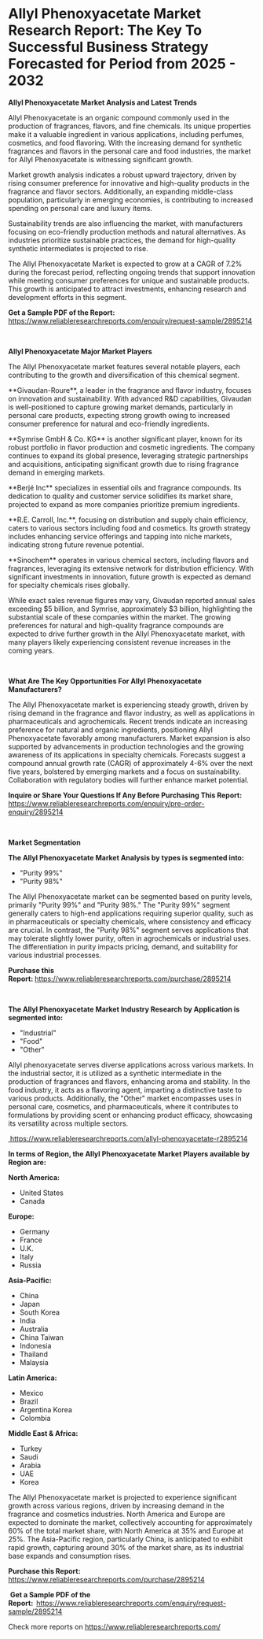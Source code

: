 <p><h1>Allyl Phenoxyacetate Market Research Report: The Key To Successful Business Strategy Forecasted for Period from 2025 - 2032</h1></p><p><strong>Allyl Phenoxyacetate Market Analysis and Latest Trends</strong></p>
<p><p>Allyl Phenoxyacetate is an organic compound commonly used in the production of fragrances, flavors, and fine chemicals. Its unique properties make it a valuable ingredient in various applications, including perfumes, cosmetics, and food flavoring. With the increasing demand for synthetic fragrances and flavors in the personal care and food industries, the market for Allyl Phenoxyacetate is witnessing significant growth.</p><p>Market growth analysis indicates a robust upward trajectory, driven by rising consumer preference for innovative and high-quality products in the fragrance and flavor sectors. Additionally, an expanding middle-class population, particularly in emerging economies, is contributing to increased spending on personal care and luxury items. </p><p>Sustainability trends are also influencing the market, with manufacturers focusing on eco-friendly production methods and natural alternatives. As industries prioritize sustainable practices, the demand for high-quality synthetic intermediates is projected to rise.</p><p>The Allyl Phenoxyacetate Market is expected to grow at a CAGR of 7.2% during the forecast period, reflecting ongoing trends that support innovation while meeting consumer preferences for unique and sustainable products. This growth is anticipated to attract investments, enhancing research and development efforts in this segment.</p></p>
<p><strong>Get a Sample PDF of the Report:&nbsp;</strong> <a href="https://www.reliableresearchreports.com/enquiry/request-sample/2895214?utm_campaign=3002&utm_medium=2&utm_source=Github&utm_content=ia&utm_term=15032025&utm_id=allyl-phenoxyacetate">https://www.reliableresearchreports.com/enquiry/request-sample/2895214</a></p>
<p>&nbsp;</p>
<p><strong>Allyl Phenoxyacetate Major Market Players</strong></p>
<p><p>The Allyl Phenoxyacetate market features several notable players, each contributing to the growth and diversification of this chemical segment. </p><p>**Givaudan-Roure**, a leader in the fragrance and flavor industry, focuses on innovation and sustainability. With advanced R&D capabilities, Givaudan is well-positioned to capture growing market demands, particularly in personal care products, expecting strong growth owing to increased consumer preference for natural and eco-friendly ingredients.</p><p>**Symrise GmbH & Co. KG** is another significant player, known for its robust portfolio in flavor production and cosmetic ingredients. The company continues to expand its global presence, leveraging strategic partnerships and acquisitions, anticipating significant growth due to rising fragrance demand in emerging markets.</p><p>**Berjé Inc** specializes in essential oils and fragrance compounds. Its dedication to quality and customer service solidifies its market share, projected to expand as more companies prioritize premium ingredients. </p><p>**R.E. Carroll, Inc.**, focusing on distribution and supply chain efficiency, caters to various sectors including food and cosmetics. Its growth strategy includes enhancing service offerings and tapping into niche markets, indicating strong future revenue potential.</p><p>**Sinochem** operates in various chemical sectors, including flavors and fragrances, leveraging its extensive network for distribution efficiency. With significant investments in innovation, future growth is expected as demand for specialty chemicals rises globally.</p><p>While exact sales revenue figures may vary, Givaudan reported annual sales exceeding $5 billion, and Symrise, approximately $3 billion, highlighting the substantial scale of these companies within the market. The growing preferences for natural and high-quality fragrance compounds are expected to drive further growth in the Allyl Phenoxyacetate market, with many players likely experiencing consistent revenue increases in the coming years.</p></p>
<p>&nbsp;</p>
<p><strong>What Are The Key Opportunities For Allyl Phenoxyacetate Manufacturers?</strong></p>
<p><p>The Allyl Phenoxyacetate market is experiencing steady growth, driven by rising demand in the fragrance and flavor industry, as well as applications in pharmaceuticals and agrochemicals. Recent trends indicate an increasing preference for natural and organic ingredients, positioning Allyl Phenoxyacetate favorably among manufacturers. Market expansion is also supported by advancements in production technologies and the growing awareness of its applications in specialty chemicals. Forecasts suggest a compound annual growth rate (CAGR) of approximately 4-6% over the next five years, bolstered by emerging markets and a focus on sustainability. Collaboration with regulatory bodies will further enhance market potential.</p></p>
<p><strong>Inquire or Share Your Questions If Any Before Purchasing This Report:</strong> <a href="https://www.reliableresearchreports.com/enquiry/pre-order-enquiry/2895214?utm_campaign=3002&utm_medium=2&utm_source=Github&utm_content=ia&utm_term=15032025&utm_id=allyl-phenoxyacetate">https://www.reliableresearchreports.com/enquiry/pre-order-enquiry/2895214</a></p>
<p>&nbsp;</p>
<p><strong>Market Segmentation</strong></p>
<p><strong>The Allyl Phenoxyacetate Market Analysis by types is segmented into:</strong></p>
<p><ul><li>"Purity 99%"</li><li>"Purity 98%"</li></ul></p>
<p><p>The Allyl Phenoxyacetate market can be segmented based on purity levels, primarily "Purity 99%" and "Purity 98%." The "Purity 99%" segment generally caters to high-end applications requiring superior quality, such as in pharmaceuticals or specialty chemicals, where consistency and efficacy are crucial. In contrast, the "Purity 98%" segment serves applications that may tolerate slightly lower purity, often in agrochemicals or industrial uses. The differentiation in purity impacts pricing, demand, and suitability for various industrial processes.</p></p>
<p><strong>Purchase this Report:&nbsp;</strong><a href="https://www.reliableresearchreports.com/purchase/2895214?utm_campaign=3002&utm_medium=2&utm_source=Github&utm_content=ia&utm_term=15032025&utm_id=allyl-phenoxyacetate">https://www.reliableresearchreports.com/purchase/2895214</a></p>
<p>&nbsp;</p>
<p><strong>The Allyl Phenoxyacetate Market Industry Research by Application is segmented into:</strong></p>
<p><ul><li>"Industrial"</li><li>"Food"</li><li>"Other"</li></ul></p>
<p><p>Allyl phenoxyacetate serves diverse applications across various markets. In the industrial sector, it is utilized as a synthetic intermediate in the production of fragrances and flavors, enhancing aroma and stability. In the food industry, it acts as a flavoring agent, imparting a distinctive taste to various products. Additionally, the "Other" market encompasses uses in personal care, cosmetics, and pharmaceuticals, where it contributes to formulations by providing scent or enhancing product efficacy, showcasing its versatility across multiple sectors.</p></p>
<p><a href="https://www.reliableresearchreports.com/allyl-phenoxyacetate-r2895214?utm_campaign=3002&utm_medium=2&utm_source=Github&utm_content=ia&utm_term=15032025&utm_id=allyl-phenoxyacetate">&nbsp;https://www.reliableresearchreports.com/allyl-phenoxyacetate-r2895214</a></p>
<p><strong>In terms of Region, the Allyl Phenoxyacetate Market Players available by Region are:</strong></p>
<p>
    <p> <strong> North America: </strong>
        <ul>
            <li>United States</li>
            <li>Canada</li>
        </ul>
        </p> 
    <p> <strong> Europe: </strong>
        <ul>
            <li>Germany</li>
            <li>France</li>
            <li>U.K.</li>
            <li>Italy</li>
            <li>Russia</li>
        </ul>
        </p> 
    <p> <strong> Asia-Pacific: </strong>
        <ul>
            <li>China</li>
            <li>Japan</li>
            <li>South Korea</li>
            <li>India</li>
            <li>Australia</li>
            <li>China Taiwan</li>
            <li>Indonesia</li>
            <li>Thailand</li>
            <li>Malaysia</li>
        </ul>
        </p> 
    <p> <strong> Latin America: </strong>
        <ul>
            <li>Mexico</li>
            <li>Brazil</li>
            <li>Argentina Korea</li>
            <li>Colombia</li>
        </ul>
        </p> 
    <p> <strong> Middle East & Africa: </strong>
        <ul>
            <li>Turkey</li>
            <li>Saudi</li>
            <li>Arabia</li>
            <li>UAE</li>
            <li>Korea</li>
        </ul>
    </p>
    </p>
<p><p>The Allyl Phenoxyacetate market is projected to experience significant growth across various regions, driven by increasing demand in the fragrance and cosmetics industries. North America and Europe are expected to dominate the market, collectively accounting for approximately 60% of the total market share, with North America at 35% and Europe at 25%. The Asia-Pacific region, particularly China, is anticipated to exhibit rapid growth, capturing around 30% of the market share, as its industrial base expands and consumption rises.</p></p>
<p><strong>Purchase this Report: </strong><a href="https://www.reliableresearchreports.com/purchase/2895214?utm_campaign=3002&utm_medium=2&utm_source=Github&utm_content=ia&utm_term=15032025&utm_id=allyl-phenoxyacetate">https://www.reliableresearchreports.com/purchase/2895214</a></p>
<p>&nbsp;<strong>Get a Sample PDF of the Report:&nbsp;&nbsp;</strong><a href="https://www.reliableresearchreports.com/enquiry/request-sample/2895214?utm_campaign=3002&utm_medium=2&utm_source=Github&utm_content=ia&utm_term=15032025&utm_id=allyl-phenoxyacetate">https://www.reliableresearchreports.com/enquiry/request-sample/2895214</a></p>
<p><strong></strong></p>
<p>Check more reports on <a href="https://www.reliableresearchreports.com/?utm_campaign=3002&utm_medium=2&utm_source=Github&utm_content=ia&utm_term=15032025&utm_id=allyl-phenoxyacetate">https://www.reliableresearchreports.com/</a></p>